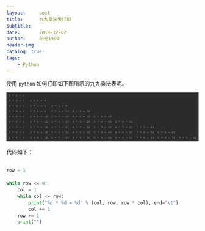 ```yaml
---
layout:     post
title:      九九乘法表打印
subtitle:   
date:       2019-12-02
author:     阳光1990
header-img: 
catalog: true
tags:
    - Python
---
```


使用 `python` 如何打印如下图所示的九九乘法表呢。 

![](/img/blog_python_multiTable.png)

代码如下：

```python

row = 1

while row <= 9:
    col = 1
    while col <= row:
        print("%d * %d = %d" % (col, row, row * col), end="\t")
        col += 1
    row += 1
    print("")

```